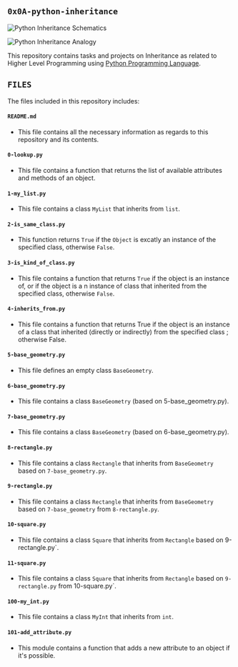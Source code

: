 ## `0x0A-python-inheritance`

![Python Inheritance Schematics](https://miro.medium.com/max/1024/1*xDlvgqeFbq_OHmR0WQH9bw.jpeg)

![Python Inheritance Analogy](https://www.scaler.com/topics/media/single-inheritance-in-python-1024x615.webp)

This repository contains tasks and projects on Inheritance as related to Higher Level Programming using [Python Programming Language](https://en.wikipedia.org/wiki/Python_(programming_language)).

## `FILES`

The files included in this repository includes:

#### `README.md`
  - This file contains all the necessary information as regards to this repository and its contents.

#### `0-lookup.py`
  - This file contains a function that returns the list of available attributes and methods of an object.

#### `1-my_list.py`
  - This file contains a class `MyList` that inherits from `list`.

#### `2-is_same_class.py`
  - This function returns `True` if the `Object` is excatly an instance of the specified class, otherwise `False`.

#### `3-is_kind_of_class.py`
  - This file contains a function that returns `True` if the object is an instance of, or if the object is a n instance of class that inherited from the specified class, otherwise `False`.

#### `4-inherits_from.py`
  - This file contains a function that returns True if the object is an instance of a class that inherited (directly or indirectly) from the specified class ; otherwise False.

#### `5-base_geometry.py`
  - This file defines an empty class `BaseGeometry`.

#### `6-base_geometry.py`
  - This file contains  a class `BaseGeometry` (based on 5-base_geometry.py).

#### `7-base_geometry.py`
  - This file contains a class `BaseGeometry` (based on 6-base_geometry.py).

#### `8-rectangle.py`
  - This file contains a class `Rectangle` that inherits from `BaseGeometry` based on `7-base_geometry.py`.

#### `9-rectangle.py`
  - This file contains a class `Rectangle` that inherits from `BaseGeometry` based on `7-base_geometry` from `8-rectangle.py`.

#### `10-square.py`
  - This file contains a class `Square` that inherits from `Rectangle` based on 9-rectangle.py`.

#### `11-square.py`
  - This file contains a class `Square` that inherits from `Rectangle` based on `9-rectangle.py` from 10-square.py`.

#### `100-my_int.py`
  - This file contains a class `MyInt` that inherits from `int`.

#### `101-add_attribute.py`
  - This module contains a function that adds a new attribute to an object if it's possible.
